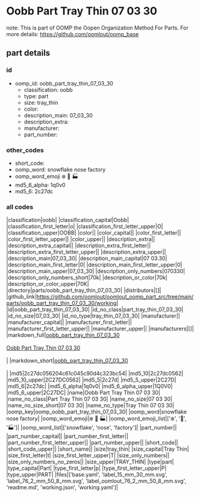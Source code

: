 # Oobb Part Tray Thin 07 03 30  

note: This is part of OOMP the Oopen Organization Method For Parts. For more details: https://github.com/oomlout/oomp_base

##  part details





### id
* oomp_id: oobb_part_tray_thin_07_03_30
  * classification: oobb
  * type: part
  * size: tray_thin
  * color: 
  * description_main: 07_03_30
  * description_extra: 
  * manufacturer: 
  * part_number: 

### other_codes
* short_code: 
* oomp_word: snowflake nose factory
* oomp_word_emoji :snowflake: :nose: :factory:
* md5_6_alpha: 1q0v0
* md5_6: 2c27dc

### all codes 
|classification|oobb|
|classification_capital|Oobb|
|classification_first_letter|o|
|classification_first_letter_upper|O|
|classification_upper|OOBB|
|color||
|color_capital||
|color_first_letter||
|color_first_letter_upper||
|color_upper||
|description_extra||
|description_extra_capital||
|description_extra_first_letter||
|description_extra_first_letter_upper||
|description_extra_upper||
|description_main|07_03_30|
|description_main_capital|07 03.30|
|description_main_first_letter|0|
|description_main_first_letter_upper|0|
|description_main_upper|07_03_30|
|description_only_numbers|070330|
|description_only_numbers_short|70k|
|description_or_color|70k|
|description_or_color_upper|70K|
|directory|parts/oobb_part_tray_thin_07_03_30|
|distributors|[]|
|github_link|https://github.com/oomlout/oomlout_oomp_part_src/tree/main/parts/oobb_part_tray_thin_07_03_30/working|
|id|oobb_part_tray_thin_07_03_30|
|id_no_class|part_tray_thin_07_03_30|
|id_no_size|07_03_30|
|id_no_type|tray_thin_07_03_30|
|manufacturer||
|manufacturer_capital||
|manufacturer_first_letter||
|manufacturer_first_letter_upper||
|manufacturer_upper||
|manufacturers|[]|
|markdown_full|[oobb_part_tray_thin_07_03_30](https://github.com/oomlout/oomlout_oomp_part_src/tree/main/parts/oobb_part_tray_thin_07_03_30/working)<br>[](https://github.com/oomlout/oomlout_oomp_part_src/tree/main/parts/oobb_part_tray_thin_07_03_30/working)<br>[Oobb Part Tray Thin 07 03 30](https://github.com/oomlout/oomlout_oomp_part_src/tree/main/parts/oobb_part_tray_thin_07_03_30/working)<br><br>|
|markdown_short|[oobb_part_tray_thin_07_03_30](https://github.com/oomlout/oomlout_oomp_part_src/tree/main/parts/oobb_part_tray_thin_07_03_30/working)<br><br>|
|md5|2c27dc056204c61c045c90d4c323bc54|
|md5_10|2c27dc0562|
|md5_10_upper|2C27DC0562|
|md5_5|2c27d|
|md5_5_upper|2C27D|
|md5_6|2c27dc|
|md5_6_alpha|1q0v0|
|md5_6_alpha_upper|1Q0V0|
|md5_6_upper|2C27DC|
|name|Oobb Part Tray Thin 07 03 30|
|name_no_class|Part Tray Thin 07 03 30|
|name_no_size|07 03 30|
|name_no_size_short|07 03 30|
|name_no_type|Tray Thin 07 03 30|
|oomp_key|oomp_oobb_part_tray_thin_07_03_30|
|oomp_word|snowflake nose factory|
|oomp_word_emoji|:snowflake: :nose: :factory:|
|oomp_word_emoji_list|[':snowflake:', ':nose:', ':factory:']|
|oomp_word_list|['snowflake', 'nose', 'factory']|
|part_number||
|part_number_capital||
|part_number_first_letter||
|part_number_first_letter_upper||
|part_number_upper||
|short_code||
|short_code_upper||
|short_name||
|size|tray_thin|
|size_capital|Tray Thin|
|size_first_letter|t|
|size_first_letter_upper|T|
|size_only_numbers||
|size_only_numbers_no_zeros||
|size_upper|TRAY_THIN|
|type|part|
|type_capital|Part|
|type_first_letter|p|
|type_first_letter_upper|P|
|type_upper|PART|
|files|['base.yaml', 'label_15_mm_30_mm.svg', 'label_76_2_mm_50_8_mm.svg', 'label_oomlout_76_2_mm_50_8_mm.svg', 'readme.md', 'working.json', 'working.yaml']|
